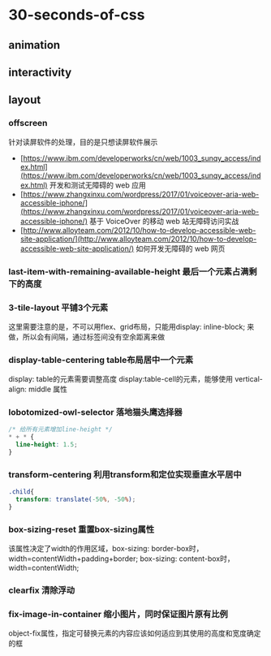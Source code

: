 # 30-seconds-of-css

## animation

## interactivity

## layout

### offscreen

针对读屏软件的处理，目的是只想读屏软件展示

- [https://www.ibm.com/developerworks/cn/web/1003_sunqy_access/index.html](https://www.ibm.com/developerworks/cn/web/1003_sunqy_access/index.html) 开发和测试无障碍的 web 应用
- [https://www.zhangxinxu.com/wordpress/2017/01/voiceover-aria-web-accessible-iphone/](https://www.zhangxinxu.com/wordpress/2017/01/voiceover-aria-web-accessible-iphone/) 基于 VoiceOver 的移动 web 站无障碍访问实战
- [http://www.alloyteam.com/2012/10/how-to-develop-accessible-web-site-application/](http://www.alloyteam.com/2012/10/how-to-develop-accessible-web-site-application/) 如何开发无障碍的 web 网页

### last-item-with-remaining-available-height 最后一个元素占满剩下的高度

### 3-tile-layout 平铺3个元素

这里需要注意的是，不可以用flex、grid布局，只能用display: inline-block; 来做，所以会有间隔，通过标签间没有空余距离来做

### display-table-centering table布局居中一个元素

display: table的元素需要调整高度
display:table-cell的元素，能够使用 vertical-align: middle 属性

### lobotomized-owl-selector 落地猫头鹰选择器

```css
/* 给所有元素增加line-height */
* + * {
  line-height: 1.5;
}
```

### transform-centering 利用transform和定位实现垂直水平居中
```css
.child{
  transform: translate(-50%, -50%);
}
```

### box-sizing-reset 重置box-sizing属性

该属性决定了width的作用区域，box-sizing: border-box时，width=contentWidth+padding+border; box-sizing: content-box时，width=contentWidth;

### clearfix 清除浮动

### fix-image-in-container 缩小图片，同时保证图片原有比例

object-fix属性，指定可替换元素的内容应该如何适应到其使用的高度和宽度确定的框
